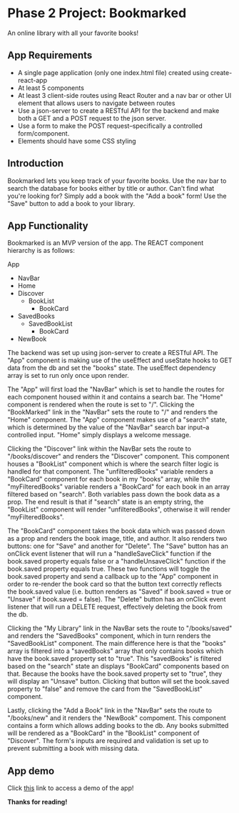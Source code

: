 # Phase 2 Project: Bookmarked

An online library with all your favorite books!

## App Requirements 

- A single page application (only one index.html file) created using create-react-app
- At least 5 components
- At least 3 client-side routes using React Router and a nav bar or other UI element that allows users to navigate between routes
- Use a json-server to create a RESTful API for the backend and make both a GET and a POST request to the json server.
- Use a form to make the POST request–specifically a controlled form/component.
- Elements should have some CSS styling

## Introduction

Bookmarked lets you keep track of your favorite books. Use the nav bar to search the database for books either by title or author. Can't find what you're looking for? Simply add a book with the "Add a book" form! Use the "Save" button to add a book to your library. 

## App Functionality

Bookmarked is an MVP version of the app. The REACT component hierarchy is as follows:

App
- NavBar
- Home
- Discover
    - BookList
        - BookCard
- SavedBooks
    - SavedBookList
        - BookCard
- NewBook

The backend was set up using json-server to create a RESTful API. The "App" component is making use of the useEffect and useState hooks to GET data from the db and set the "books" state. The useEffect dependency array is set to run only once upon render. 

The "App" will first load the "NavBar" which is set to handle the routes for each component housed within it and contains a search bar. The "Home" component is rendered when the route is set to "/". Clicking the "BookMarked" link in the "NavBar" sets the route to "/" and renders the "Home" component. The "App" component makes use of a "search" state, which is determined by the value of the "NavBar" search bar input–a controlled input. "Home" simply displays a welcome message.

Clicking the "Discover" link within the NavBar sets the route to "/books/discover" and renders the "Discover" component. This component houses a "BookList" component which is where the search filter logic is handled for that component. The "unfilteredBooks" variable renders a "BookCard" component for each book in my "books" array, while the "myFilteredBooks" variable renders a "BookCard" for each book in an array filtered based on "search". Both variables pass down the book data as a prop. The end result is that if "search" state is an empty string, the "BookList" component will render "unfilteredBooks", otherwise it will render "myFilteredBooks".

The "BookCard" component takes the book data which was passed down as a prop and renders the book image, title, and author. It also renders two buttons: one for "Save" and another for "Delete". The "Save" button has an onClick event listener that will run a "handleSaveClick" function if the book.saved property equals false or a "handleUnsaveClick" function if the book.saved property equals true. These two functions will toggle the book.saved property and send a callback up to the "App" component in order to re-render the book card so that the button text correctly reflects the book.saved value (i.e. button renders as "Saved" if book.saved = true or "Unsave" if book.saved = false). The "Delete" button has an onClick event listener that will run a DELETE request, effectively deleting the book from the db.

Clicking the "My Library" link in the NavBar sets the route to "/books/saved" and renders the "SavedBooks" component, which in turn renders the "SavedBookList" component. The main difference here is that the "books" array is filtered into a "savedBooks" array that only contains books which have the book.saved property set to "true". This "savedBooks" is filtered based on the "search" state an displays "BookCard" components based on that. Because the books have the book.saved property set to "true", they will display an "Unsave" button. Clicking that button will set the book.saved property to "false" and remove the card from the "SavedBookList" component.

Lastly, clicking the "Add a Book" link in the "NavBar" sets the route to "/books/new" and it renders the "NewBook" compoment. This component contains a form which allows adding books to the db. Any books submitted will be rendered as a "BookCard" in the "BookList" component of "Discover". The form's inputs are required and validation is set up to prevent submitting a book with missing data.

## App demo

Click [this](https://drive.google.com/file/d/1KpXsDKvWy9buoVtyBr_IfsjZxQQ2d6RO/view?usp=sharing) link to access a demo of the app!

**Thanks for reading!**



